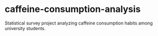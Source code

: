 # caffeine-consumption-analysis
Statistical survey project analyzing caffeine consumption habits among university students.

